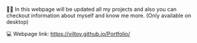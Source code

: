 ✍🏼 In this webpage will be updated all my projects and also you can checkout information about myself and know me more. (Only available on desktop)

💻 Webpage link: https://viltov.github.io/Portfolio/
